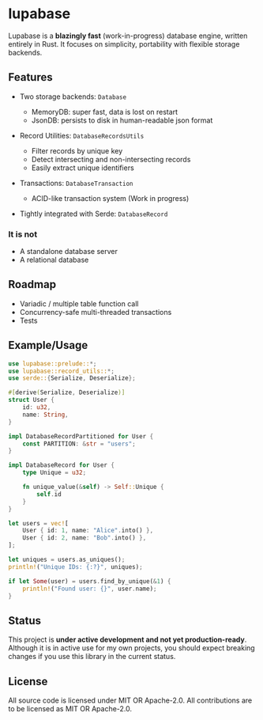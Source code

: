 # lupabase
Lupabase is a **blazingly fast** (work-in-progress) database engine, written entirely in Rust. It focuses on simplicity, portability with flexible storage backends.

## Features
- Two storage backends: `Database`
    - MemoryDB: super fast, data is lost on restart
    - JsonDB: persists to disk in human-readable json format

- Record Utilities: `DatabaseRecordsUtils`
    - Filter records by unique key
    - Detect intersecting and non-intersecting records
    - Easily extract unique identifiers

- Transactions: `DatabaseTransaction`
    - ACID-like transaction system (Work in progress)

- Tightly integrated with Serde: `DatabaseRecord`

### It is not
- A standalone database server
- A relational database

## Roadmap
- Variadic / multiple table function call
- Concurrency-safe multi-threaded transactions
- Tests


## Example/Usage
```rust 
use lupabase::prelude::*;
use lupabase::record_utils::*;
use serde::{Serialize, Deserialize};

#[derive(Serialize, Deserialize)]
struct User {
    id: u32,
    name: String,
}

impl DatabaseRecordPartitioned for User {
    const PARTITION: &str = "users";
}

impl DatabaseRecord for User {
    type Unique = u32;

    fn unique_value(&self) -> Self::Unique {
        self.id
    }
}

let users = vec![
    User { id: 1, name: "Alice".into() },
    User { id: 2, name: "Bob".into() },
];

let uniques = users.as_uniques();
println!("Unique IDs: {:?}", uniques);

if let Some(user) = users.find_by_unique(&1) {
    println!("Found user: {}", user.name);
}
```

## Status
This project is **under active development and not yet production-ready**. Although it is in active use for my own projects, you should expect breaking changes if you use this library in the current status.

## License
All source code is licensed under MIT OR Apache-2.0.
All contributions are to be licensed as MIT OR Apache-2.0.